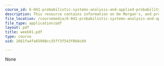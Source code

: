 ```yaml
---
course_id: 6-041-probabilistic-systems-analysis-and-applied-probability-spring-2006
description: This resource contains information on De Morgan's, and probability.
file_location: /coursemedia/6-041-probabilistic-systems-analysis-and-applied-probability-spring-2006/2661fa4fa65998cc35ff3f543f0b8cb9_week01.pdf
file_type: application/pdf
layout: pdf
title: week01.pdf
type: course
uid: 2661fa4fa65998cc35ff3f543f0b8cb9

---
```

None